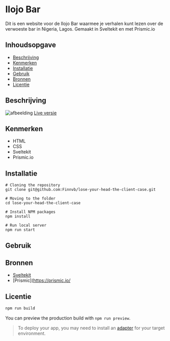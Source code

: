 
# Ilojo Bar
Dit is een website voor de Ilojo Bar waarmee je verhalen kunt lezen over de verwoeste bar in Nigeria, Lagos.
Gemaakt in Sveltekit en met Prismic.io

## Inhoudsopgave

  * [Beschrijving](#beschrijving)
  * [Kenmerken](#kenmerken)
  * [Installatie](#installatie)
  * [Gebruik](#gebruik)
  * [Bronnen](#bronnen)
  * [Licentie](#licentie)

## Beschrijving

![afbeelding](https://user-images.githubusercontent.com/26089533/206701604-952e5e84-06d3-463d-a655-3add62cdd66f.png)
[Live versie](https://lose-your-head-the-client-case-orcin.vercel.app/)

## Kenmerken

* HTML
* CSS
* Sveltekit
* Prismic.io

## Installatie

```
# Cloning the repository
git clone git@github.com:Finnvb/lose-your-head-the-client-case.git

# Moving to the folder
cd lose-your-head-the-client-case

# Install NPM packages
npm install

# Run local server
npm run start

```

## Gebruik

## Bronnen
- [Sveltekit](https://kit.svelte.dev/)
- [Prismic](https://prismic.io/
## Licentie


```bash
npm run build
```

You can preview the production build with `npm run preview`.

> To deploy your app, you may need to install an [adapter](https://kit.svelte.dev/docs/adapters) for your target environment.
